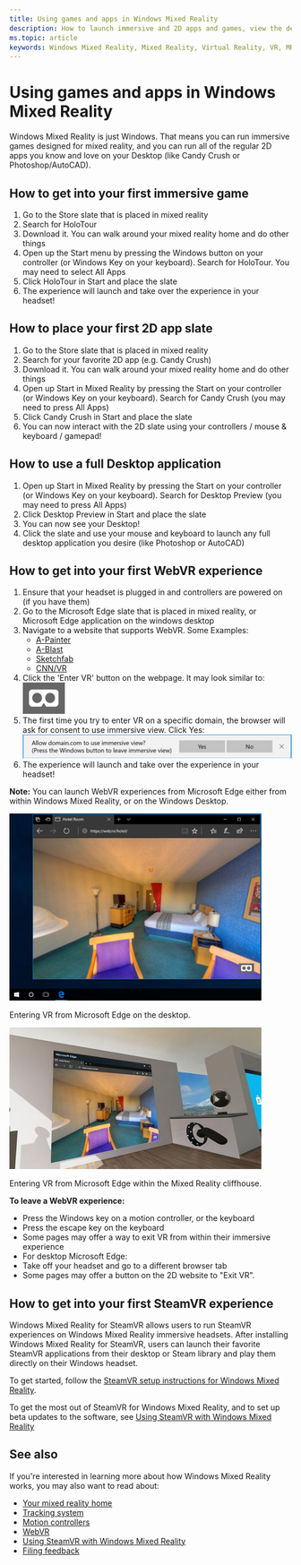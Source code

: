 ```yaml
---
title: Using games and apps in Windows Mixed Reality
description: How to launch immersive and 2D apps and games, view the desktop, and experience WebVR and SteamVR content.
ms.topic: article
keywords: Windows Mixed Reality, Mixed Reality, Virtual Reality, VR, MR, apps, games, desktop, SteamVR, WebVR, Steam
---
```


# Using games and apps in Windows Mixed Reality

Windows Mixed Reality is just Windows. That means you can run immersive games designed for mixed reality, and you can run all of the regular 2D apps you know and love on your Desktop (like Candy Crush or Photoshop/AutoCAD).

## How to get into your first immersive game
1. Go to the Store slate that is placed in mixed reality
2. Search for HoloTour
3. Download it. You can walk around your mixed reality home and do other things
4. Open up the Start menu by pressing the Windows button on your controller (or Windows Key on your keyboard). Search for HoloTour. You may need to select All Apps
5. Click HoloTour in Start and place the slate
6. The experience will launch and take over the experience in your headset!

## How to place your first 2D app slate
1. Go to the Store slate that is placed in mixed reality
2. Search for your favorite 2D app (e.g. Candy Crush)
3. Download it. You can walk around your mixed reality home and do other things
4. Open up Start in Mixed Reality by pressing the Start on your controller (or Windows Key on your keyboard). Search for Candy Crush (you may need to press All Apps)
5. Click Candy Crush in Start and place the slate
6. You can now interact with the 2D slate using your controllers / mouse & keyboard / gamepad!

## How to use a full Desktop application
1. Open up Start in Mixed Reality by pressing the Start on your controller (or Windows Key on your keyboard). Search for Desktop Preview (you may need to press All Apps)
2. Click Desktop Preview in Start and place the slate
3. You can now see your Desktop!
4. Click the slate and use your mouse and keyboard to launch any full desktop application you desire (like Photoshop or AutoCAD)

## How to get into your first WebVR experience
1. Ensure that your headset is plugged in and controllers are powered on (if you have them)
2. Go to the Microsoft Edge slate that is placed in mixed reality, or Microsoft Edge application on the windows desktop
3. Navigate to a website that supports WebVR. Some Examples:
   * [A-Painter](https://aframe.io/a-painter/)
   * [A-Blast](https://aframe.io/a-blast/)
   * [Sketchfab](https://sketchfab.com/)
   * [CNN/VR](https://cnn.com/vr)
4. Click the 'Enter VR' button on the webpage. It may look similar to:\
![VR Goggles image](images/75px-enter-vr.png)
5. The first time you try to enter VR on a specific domain, the browser will ask for consent to use immersive view. Click Yes: ![Consent UI that is displayed on the first attempt to Enter VR on a particular domain](images/1053px-Webvr-consent-ui.png)
6. The experience will launch and take over the experience in your headset!

**Note:** You can launch WebVR experiences from Microsoft Edge either from within Windows Mixed Reality, or on the Windows Desktop.

![Entering VR from Microsoft Edge on the desktop](images/450px-webvr-desktop.png)

Entering VR from Microsoft Edge on the desktop.

![Entering VR from Microsoft Edge within the Mixed Reality cliffhouse](images/450px-enter-vr-cliffhouse.jpg)

Entering VR from Microsoft Edge within the Mixed Reality cliffhouse.

**To leave a WebVR experience:**
* Press the Windows key on a motion controller, or the keyboard
* Press the escape key on the keyboard
* Some pages may offer a way to exit VR from within their immersive experience
* For desktop Microsoft Edge:
* Take off your headset and go to a different browser tab
* Some pages may offer a button on the 2D website to "Exit VR".

## How to get into your first SteamVR experience

Windows Mixed Reality for SteamVR allows users to run SteamVR experiences on Windows Mixed Reality immersive headsets. After installing  Windows Mixed Reality for SteamVR, users can launch their favorite SteamVR applications from their desktop or Steam library and play them directly on their Windows headset.

To get started, follow the [SteamVR setup instructions for Windows Mixed Reality](https://support.microsoft.com/en-us/help/4053622/windows-10-play-steamvr-games-in-windows-mixed-reality).

To get the most out of SteamVR for Windows Mixed Reality, and to set up beta updates to the software, see [Using SteamVR with Windows Mixed Reality](using-steamvr-with-windows-mixed-reality.md)

## See also

If you're interested in learning more about how Windows Mixed Reality works, you may also want to read about:
* [Your mixed reality home](your-mixed-reality-home.md)
* [Tracking system](tracking-system.md)
* [Motion controllers](motion-controllers.md)
* [WebVR](webvr.md)
* [Using SteamVR with Windows Mixed Reality](using-steamvr-with-windows-mixed-reality.md)
* [Filing feedback](filing-feedback.md)
